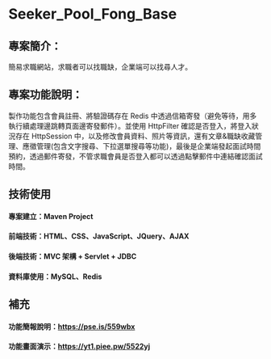 # Seeker_Pool_Fong_Base

## 專案簡介：
簡易求職網站，求職者可以找職缺，企業端可以找尋人才。

## 專案功能說明：
製作功能包含會員註冊、將驗證碼存在 Redis 中透過信箱寄發（避免等待，用多執行續處理邊跳轉頁面邊寄發郵件）。並使用 HttpFilter 確認是否登入，將登入狀況存在 HttpSession 中，以及修改會員資料、照片等資訊，還有文章&職缺收藏管理、應徵管理(包含文字搜尋、下拉選單搜尋等功能)，最後是企業端發起面試時間預約，透過郵件寄發，不管求職會員是否登入都可以透過點擊郵件中連結確認面試時間。

## 技術使用
#### 專案建立：Maven Project
#### 前端技術：HTML、CSS、JavaScript、JQuery、AJAX
#### 後端技術：MVC 架構 + Servlet + JDBC
#### 資料庫使用：MySQL、Redis

## 補充
#### 功能簡報說明：https://pse.is/559wbx
#### 功能畫面演示：https://yt1.piee.pw/5522yj
